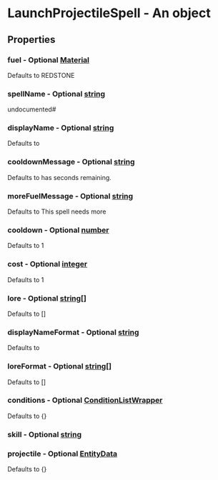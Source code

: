 

# LaunchProjectileSpell - An object



## Properties



### fuel - Optional [Material](Material)



Defaults to REDSTONE



### spellName - Optional [string](string)



undocumented#



### displayName - Optional [string](string)



Defaults to <purple><spellName>



### cooldownMessage - Optional [string](string)



Defaults to <spellName> has <currentcooldown> seconds remaining.



### moreFuelMessage - Optional [string](string)



Defaults to This spell needs <fuelneeded> more <fuel>



### cooldown - Optional [number](number)



Defaults to 1



### cost - Optional [integer](integer)



Defaults to 1



### lore - Optional [string[]](string[])



Defaults to []



### displayNameFormat - Optional [string](string)



Defaults to <purple><spellName>



### loreFormat - Optional [string[]](string[])



Defaults to []



### conditions - Optional [ConditionListWrapper](ConditionListWrapper)



Defaults to {}



### skill - Optional [string](string)



### projectile - Optional [EntityData](EntityData)



Defaults to {}

